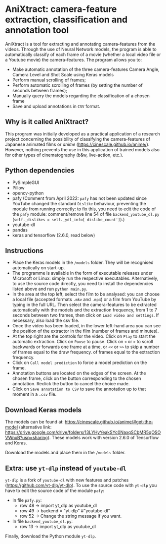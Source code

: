 # AniXtract: camera-feature extraction, classification and annotation tool
AniXtract is a tool for extracting and annotating camera-features from the videos. Through the use of Neural Network models, the program is able to automatically classify of each frame of a movie (whether a local video file or a Youtube movie) the camera-features. The program allows you to:
 - Make automatic annotation of the three camera-features Camera Angle, Camera Level and Shot Scale using Keras models
 - Perform manual scrolling of frames;
 - Perform automatic scrolling of frames (by setting the number of seconds between frames);
 - Manually query the models regarding the classification of a chosen frame
 - Save and upload annotations in `CSV` format.

## Why is it called AniXtract?
This program was initially developed as a practical application of a research project concerning the possibility of classifying the camera-features of Japanese animated films or *anime* (https://cinescale.github.io/anime/). However, nothing prevents the use in this application of trained models also for other types of cinematography (b&w, live-action, etc.).

## Python dependencies
 - PySimpleGUI
 - Pillow
 - opencv-python
 - pafy (Comment from April 2022: `pafy` has not been updated since YouTube changed the standard `Dislike` behaviour, preventing the module from running correctly: to fix this, you need to edit the code of the `pafy` module: comment/remove line 54 of file `backend_youtube_dl.py` (`self._dislikes = self._ydl_info[ dislike_count']`).)
 - youtube-dl
 - pandas
 - keras and tensorflow (2.6.0, read below)

## Instructions
 - Place the Keras models in the `/models` folder. They will be recognised automatically on start-up.
 - The programme is available in the form of executable releases under Microsoft or Linux: simply run the respective executables. Alternatively, to use the source code directly, you need to install the dependencies listed above and run `python main.py`.
 - In the area at the top left, select the film to be analysed: you can choose a local file (accepted formats `.mkv` and `.mp4`) or a film from YouTube by typing in the full URL. Then select the camera-features to be extracted automatically with the models and the extraction frequency, from 1 to 7 seconds between two frames, then click on `Load video and settings`. If necessary, also load the csv file.
 - Once the video has been loaded, in the lower left-hand area you can see the position of the extractor in the film (number of frames and minutes).
 - At the top right are the controls for the video. Click on `Play` to start the automatic extraction. Click on `Pause` to pause.
 Click on `<` or `>` to scroll backwards or forwards one frame at a time, or `<<` or `>>` to skip a number of frames equal to the draw frequency.
 of frames equal to the extraction frequency.
 - Click on `Call model prediction` to force a model prediction on the frame.
 - Annotation buttons are located on the edges of the screen. At the chosen frame, click on the button corresponding to the chosen annotation. Reclick
 the button to cancel the choice made.
 - Click on `Save annotation to CSV` to save the annotation up to that moment in a `.csv` file.

## Download Keras models
The models can be found at: https://cinescale.github.io/anime/#get-the-model (alternative link: https://drive.google.com/drive/folders/13LYHyYeakSYc0NaxqSCbMR5qOSOVWnxB?usp=sharing). These models work with version 2.6.0 of Tensorflow and Keras.

Download the models and place them in the `/models` folder.

## Extra: use `yt-dlp` instead of `youtube-dl`
`yt-dlp` is a fork of `youtube-dl` with new features and patches (https://github.com/yt-dlp/yt-dlp). To use the source code with `yt-dlp` you have to edit the source code of the module `pafy`:
 - In file `pafy.py`:
   - row 48 -> import yt_dlp as youtube_dl
   - row 49 -> backend = "yt-dlp"  #"youtube-dl"
   - row 52 -> Change the string message if you want.
 - In file `backend_youtube_dl.py`:
   - row 13 -> import yt_dlp as youtube_dl

Finally, download the Python module `yt-dlp`.
